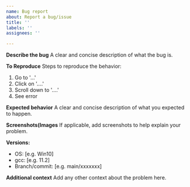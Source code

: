 ```yaml
---
name: Bug report
about: Report a bug/issue
title: ''
labels: ''
assignees: ''

---
```


**Describe the bug**
A clear and concise description of what the bug is.

**To Reproduce**
Steps to reproduce the behavior:
1. Go to '...'
2. Click on '....'
3. Scroll down to '....'
4. See error

**Expected behavior**
A clear and concise description of what you expected to happen.

**Screenshots(Images**
If applicable, add screenshots to help explain your problem.

**Versions:**
 - OS: [e.g. Win10]
 - gcc: [e.g. 11.2]
 - Branch/commit: [e.g. main/xxxxxxx]

**Additional context**
Add any other context about the problem here.
